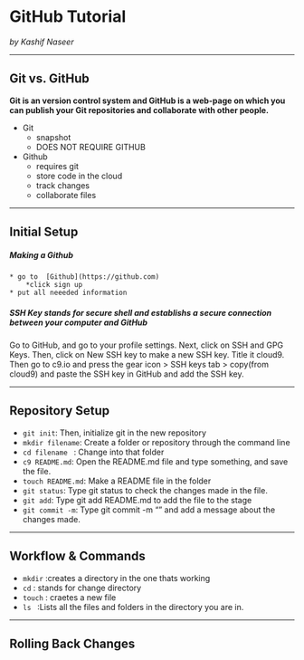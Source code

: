 # GitHub Tutorial

_by Kashif Naseer_

---
## Git vs. GitHub
 **Git is an  version control system and GitHub is a web-page on which you can publish your Git repositories and collaborate with other people.**
 
* Git
    * snapshot 
    * DOES NOT REQUIRE GITHUB
* Github
    * requires git
    * store code in the cloud
    * track changes
    * collaborate files

---
## Initial Setup
##### Making a Github 
    * go to  [Github](https://github.com)
        *click sign up
    * put all neeeded information
#####  SSH Key stands for secure shell and establishs a secure connection between your computer and GitHub
Go to GitHub, and go to your profile settings.
Next, click on SSH and GPG Keys.
Then, click on New SSH key to make a new SSH key.
Title it cloud9.
Then go to c9.io and press the gear icon > SSH keys tab > copy(from cloud9) and paste the SSH key in GitHub and add the SSH key.
    
---
## Repository Setup
* ```git init```: Then, initialize git in the new repository
* ```mkdir filename```: Create a folder or repository through the command line
* ```cd filename ``` :  Change into that folder
*  ```c9 README.md```: Open the README.md file and type something, and save the file.
* ```touch README.md```: Make a README file in the folder
* ```git status```: Type git status to check the changes made in the file.
* ```git add```: Type git add README.md to add the file to the stage
* `git commit -m`: Type git commit -m “” and add a message about the changes made.


---
## Workflow & Commands
* ```mkdir``` :creates a directory in the one thats working 
* ```cd``` : stands for change directory
* ```touch``` : craetes a new file 
* ```ls ```  :Lists all the files and folders in the directory you are in.  



---
## Rolling Back Changes
